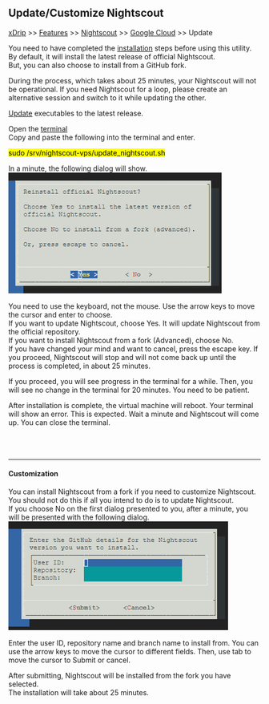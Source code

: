 ## Update/Customize Nightscout
[xDrip](../../README.md) >> [Features](../Features_page.md) >> [Nightscout](../Nightscout_page.md) >> [Google Cloud](./GoogleCloud.md) >> Update  
  
You need to have completed the [installation](./GoogleCloud.md) steps before using this utility.  
By default, it will install the latest release of official Nightscout.  
But, you can also choose to install from a GitHub fork.  
  
During the process, which takes about 25 minutes, your Nightscout will not be operational.  If you need Nightscout for a loop, please create an alternative session and switch to it while updating the other.  
  
[Update](./NS_SyncExecutables.md) executables to the latest release.  
  
Open the [terminal](./Terminal.md)    
Copy and paste the following into the terminal and enter.  
  
<mark>sudo /srv/nightscout-vps/update_nightscout.sh</mark>  
  
In a minute, the following dialog will show.  
![](./images/Dialog1.png)  
  
You need to use the keyboard, not the mouse.  Use the arrow keys to move the cursor and enter to choose.  
If you want to update Nightscout, choose Yes.  It will update Nightscout from the official repository.  
If you want to install Nightscout from a fork (Advanced), choose No.  
If you have changed your mind and want to cancel, press the escape key.  If you proceed, Nightscout will stop and will not come back up until the process is completed, in about 25 minutes.  
  
If you proceed, you will see progress in the terminal for a while.  Then, you will see no change in the terminal for 20 minutes.  You need to be patient.  
  
After installation is complete, the virtual machine will reboot.  Your terminal will show an error.  This is expected.  Wait a minute and Nightscout will come up.  You can close the terminal.  
<br/>  
<br/>  
  
---  
  
#### **Customization**  
You can install Nightscout from a fork if you need to customize Nightscout.  
You should not do this if all you intend to do is to update Nightscout.  
If you choose No on the first dialog presented to you, after a minute, you will be presented with the following dialog.  
![](./images/Dialog2.png)  
  
Enter the user ID, repository name and branch name to install from.  You can use the arrow keys to move the cursor to different fields.
Then, use tab to move the cursor to Submit or cancel.  
  
After submitting, Nightscout will be installed from the fork you have selected.  
The installation will take about 25 minutes.    
  
  
